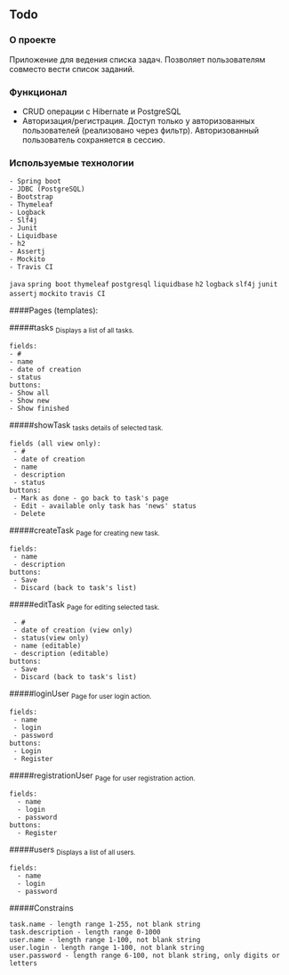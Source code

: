 ## Todo

### О проекте
Приложение для ведения списка задач. Позволяет пользователям совместо вести список заданий.

### Функционал
* CRUD операции с Hibernate и PostgreSQL
* Авторизация/регистрация. Доступ только у авторизованных пользователей (реализовано через фильтр).
  Авторизованный пользователь сохраняется в сессию.

### Используемые технологии
```
- Spring boot
- JDBC (PostgreSQL)
- Bootstrap
- Thymeleaf
- Logback
- Slf4j
- Junit
- Liquidbase
- h2
- Assertj
- Mockito
- Travis CI
```

`java` `spring boot` `thymeleaf` `postgresql` `liquidbase` `h2` `logback` `slf4j` `junit` `assertj` `mockito` `travis CI`

####Pages (templates):

#####tasks
<sub>Displays a list of all tasks.</sub>
```
fields:
- #
- name
- date of creation
- status
buttons: 
- Show all 
- Show new
- Show finished
```
#####showTask
<sub>tasks details of selected task.</sub>
```
fields (all view only):
 - #
 - date of creation
 - name
 - description
 - status
buttons:
 - Mark as done - go back to task's page
 - Edit - available only task has 'news' status
 - Delete
```
#####createTask
<sub>Page for creating new task.</sub>
```
fields:
 - name
 - description
buttons:
 - Save
 - Discard (back to task's list)
```
#####editTask
<sub>Page for editing selected task.</sub>
```fields:
 - #
 - date of creation (view only)
 - status(view only)
 - name (editable)
 - description (editable)
buttons:
 - Save
 - Discard (back to task's list)
 ```
#####loginUser
<sub>Page for user login action.</sub>
```
fields:
 - name
 - login
 - password
buttons:
 - Login
 - Register
 ```
#####registrationUser
<sub>Page for user registration action.</sub>
```
fields:
  - name  
  - login
  - password
buttons:
  - Register
```
#####users
<sub>Displays a list of all users.</sub>
```
fields:
  - name  
  - login
  - password
```
#####Constrains
```
task.name - length range 1-255, not blank string
task.description - length range 0-1000
user.name - length range 1-100, not blank string
user.login - length range 1-100, not blank string
user.password - length range 6-100, not blank string, only digits or letters
```